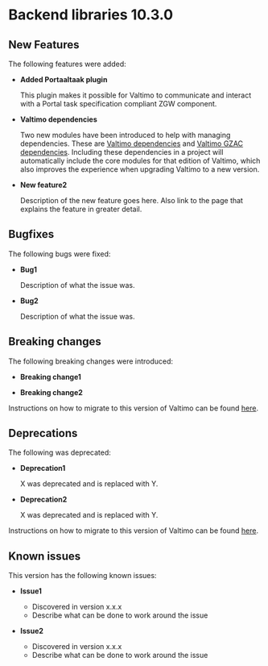 # Backend libraries 10.3.0

## New Features

The following features were added:

* **Added Portaaltaak plugin**

  This plugin makes it possible for Valtimo to communicate and interact
  with a Portal task specification compliant ZGW component.

* **Valtimo dependencies**

  Two new modules have been introduced to help with managing dependencies. These are [Valtimo dependencies](/getting-started/modules/core/valtimo-dependencies.md) and
  [Valtimo GZAC dependencies](/getting-started/modules/zgw/valtimo-gzac-dependencies.md). Including these dependencies
  in a project will automatically include the core modules for that edition of Valtimo, which also improves the
  experience when upgrading Valtimo to a new version.

* **New feature2**

  Description of the new feature goes here.
  Also link to the page that explains the feature in greater detail.


## Bugfixes

The following bugs were fixed:

* **Bug1**

  Description of what the issue was.

* **Bug2**

  Description of what the issue was.

## Breaking changes

The following breaking changes were introduced:

* **Breaking change1**

* **Breaking change2**

Instructions on how to migrate to this version of Valtimo can be found [here](migration.md).

## Deprecations

The following was deprecated:

* **Deprecation1**

  X was deprecated and is replaced with Y.

* **Deprecation2**

  X was deprecated and is replaced with Y.

Instructions on how to migrate to this version of Valtimo can be found [here](migration.md).

## Known issues

This version has the following known issues:

* **Issue1**
  * Discovered in version x.x.x
  * Describe what can be done to work around the issue

* **Issue2**
  * Discovered in version x.x.x
  * Describe what can be done to work around the issue
